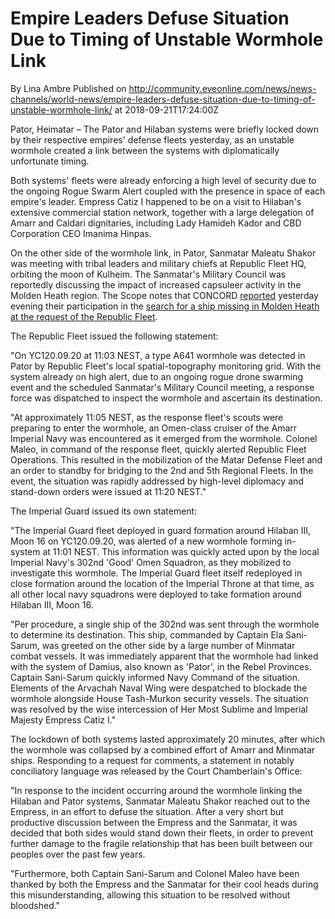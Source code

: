 # Empire Leaders Defuse Situation Due to Timing of Unstable Wormhole Link
By Lina Ambre
Published on http://community.eveonline.com/news/news-channels/world-news/empire-leaders-defuse-situation-due-to-timing-of-unstable-wormhole-link/ at 2018-09-21T17:24:00Z

Pator, Heimatar – The Pator and Hilaban systems were briefly locked down by their respective empires' defense fleets yesterday, as an unstable wormhole created a link between the systems with diplomatically unfortunate timing.

Both systems' fleets were already enforcing a high level of security due to the ongoing Rogue Swarm Alert coupled with the presence in space of each empire's leader. Empress Catiz I happened to be on a visit to Hilaban's extensive commercial station network, together with a large delegation of Amarr and Caldari dignitaries, including Lady Hamideh Kador and CBD Corporation CEO Imanima Hinpas.

On the other side of the wormhole link, in Pator, Sanmatar Maleatu Shakor was meeting with tribal leaders and military chiefs at Republic Fleet HQ, orbiting the moon of Kulheim. The Sanmatar's Military Council was reportedly discussing the impact of increased capsuleer activity in the Molden Heath region. The Scope notes that CONCORD [reported](https://twitter.com/concordvalkanir/status/1042810900103790592) yesterday evening their participation in the [search for a ship missing in Molden Heath at the request of the Republic Fleet](https://community.eveonline.com/news/news-channels/world-news/republic-fleet-requests-concord-help-in-search-for-missing-ship-in-molden-heath/).

The Republic Fleet issued the following statement:

"On YC120.09.20 at 11:03 NEST, a type A641 wormhole was detected in Pator by Republic Fleet's local spatial-topography monitoring grid. With the system already on high alert, due to an ongoing rogue drone swarming event and the scheduled Sanmatar's Military Council meeting, a response force was dispatched to inspect the wormhole and ascertain its destination.

"At approximately 11:05 NEST, as the response fleet's scouts were preparing to enter the wormhole, an Omen-class cruiser of the Amarr Imperial Navy was encountered as it emerged from the wormhole. Colonel Maleo, in command of the response fleet, quickly alerted Republic Fleet Operations. This resulted in the mobilization of the Matar Defense Fleet and an order to standby for bridging to the 2nd and 5th Regional Fleets. In the event, the situation was rapidly addressed by high-level diplomacy and stand-down orders were issued at 11:20 NEST."

The Imperial Guard issued its own statement:

"The Imperial Guard fleet deployed in guard formation around Hilaban III, Moon 16 on YC120.09.20, was alerted of a new wormhole forming in-system at 11:01 NEST. This information was quickly acted upon by the local Imperial Navy's 302nd 'Good' Omen Squadron, as they mobilized to investigate this wormhole. The Imperial Guard fleet itself redeployed in close formation around the location of the Imperial Throne at that time, as all other local navy squadrons were deployed to take formation around Hilaban III, Moon 16.

"Per procedure, a single ship of the 302nd was sent through the wormhole to determine its destination. This ship, commanded by Captain Ela Sani-Sarum, was greeted on the other side by a large number of Minmatar combat vessels. It was immediately apparent that the wormhole had linked with the system of Damius, also known as 'Pator', in the Rebel Provinces. Captain Sani-Sarum quickly informed Navy Command of the situation. Elements of the Arvachah Naval Wing were despatched to blockade the wormhole alongside House Tash-Murkon security vessels. The situation was resolved by the wise intercession of Her Most Sublime and Imperial Majesty Empress Catiz I."

The lockdown of both systems lasted approximately 20 minutes, after which the wormhole was collapsed by a combined effort of Amarr and Minmatar ships. Responding to a request for comments, a statement in notably conciliatory language was released by the Court Chamberlain's Office:

"In response to the incident occurring around the wormhole linking the Hilaban and Pator systems, Sanmatar Maleatu Shakor reached out to the Empress, in an effort to defuse the situation. After a very short but productive discussion between the Empress and the Sanmatar, it was decided that both sides would stand down their fleets, in order to prevent further damage to the fragile relationship that has been built between our peoples over the past few years.

"Furthermore, both Captain Sani-Sarum and Colonel Maleo have been thanked by both the Empress and the Sanmatar for their cool heads during this misunderstanding, allowing this situation to be resolved without bloodshed."

